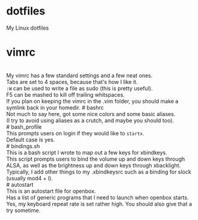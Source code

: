 # dotfiles
My Linux dotfiles
<br>
# vimrc
<br>
My vimrc has a few standard settings and a few neat ones.
<br>
Tabs are set to 4 spaces, because that's how I like it.
<br>
<code>:W</code> can be used to write a file as sudo (this is pretty useful).
<br>
F5 can be mashed to kill off trailing whitspaces.
<br>
If you plan on keeping the vimrc in the .vim folder, you should make a symlink back in your homedir.
# bashrc
<br>
Not much to say here, got some nice colors and some basic aliases.
<br>
(I try to avoid using aliases as a crutch, and maybe you should too).
<br>
# bash_profile
<br>
This prompts users on login if they would like to <code>startx</code>.
<br>
Default case is yes.
<br>
# bindings.sh
<br>
This is a bash script I wrote to map out a few keys for xbindkeys.
<br>
This script prompts users to bind the volume up and down keys through ALSA, as well as the brightness up and down keys through xbacklight.
<br>
Typically, I add other things to my .xbindkeysrc such as a binding for slock (usually mod4 + l).
<br>
# autostart
<br>
This is an autostart file for openbox.
<br>
Has a list of generic programs that I need to launch when openbox starts.
<br>
Yes, my keyboard repeat rate is set rather high. You should also give that a try sometime.



